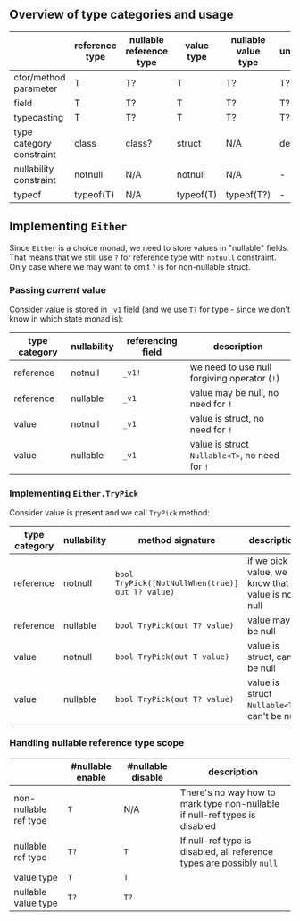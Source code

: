 ## Overview of type categories and usage

|                          | reference type | nullable reference type | value type | nullable value type | unspecified |
|--------------------------|----------------|-------------------------|------------|---------------------|-------------|
| ctor/method parameter    | T              | T?                      | T          | T?                  | T?          |
| field                    | T              | T?                      | T          | T?                  | T?          |
| typecasting              | T              | T?                      | T          | T?                  | T?          |
| type category constraint | class          | class?                  | struct     | N/A                 | default     |
| nullability constraint   | notnull        | N/A                     | notnull    | N/A                 | -           |
| typeof                   | typeof(T)      | N/A                     | typeof(T)  | typeof(T?)          | -           |

## Implementing `Either`

Since `Either` is a choice monad, we need to store values in "nullable" fields. That means that we still use `?`
for reference type with `notnull` constraint. Only case where we may want to omit `?` is for non-nullable struct.

### Passing _current_ value

Consider value is stored in `_v1` field (and we use `T?` for type - since we don't know in which state monad is):

| type category | nullability | referencing field | description                                    |
|---------------|-------------|-------------------|------------------------------------------------|
| reference     | notnull     | `_v1!`            | we need to use null forgiving operator (`!`)   |
| reference     | nullable    | `_v1`             | value may be null, no need for `!`             |
| value         | notnull     | `_v1`             | value is struct, no need for `!`               |
| value         | nullable    | `_v1`             | value is struct `Nullable<T>`, no need for `!` |

### Implementing `Either.TryPick`

Consider value is present and we call `TryPick` method:

| type category | nullability | method signature                                 | description                                      |
|---------------|-------------|--------------------------------------------------|--------------------------------------------------|
| reference     | notnull     | `bool TryPick([NotNullWhen(true)] out T? value)` | if we pick value, we know that value is not null |
| reference     | nullable    | `bool TryPick(out T? value)`                     | value may be null                                | 
| value         | notnull     | `bool TryPick(out T value)`                      | value is struct, can't be null                   |
| value         | nullable    | `bool TryPick(out T? value)`                     | value is struct `Nullable<T>`, can't be null     |

### Handling nullable reference type scope

|                       | #nullable enable | #nullable disable | description                                                                |
|-----------------------|------------------|-------------------|----------------------------------------------------------------------------|
| non-nullable ref type | `T`              | N/A               | There's no way how to mark type non-nullable if null-ref types is disabled | 
| nullable ref type     | `T?`             | `T`               | If null-ref type is disabled, all reference types are possibly `null`      |
| value type            | `T`              | `T`               |                                                                            |
| nullable value type   | `T?`             | `T?`              |                                                                            |
